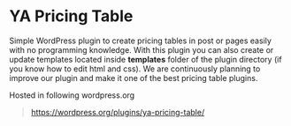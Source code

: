 # YA Pricing Table

Simple WordPress plugin to create pricing tables in post or pages easily with no programming knowledge. With this plugin you can also
create or update templates located inside **templates** folder of the plugin directory (if you know how to edit html and css). We are
continuously planning to improve our plugin and make it one of the best pricing table plugins.

Hosted in following wordpress.org
> https://wordpress.org/plugins/ya-pricing-table/